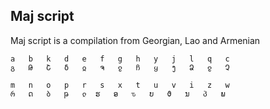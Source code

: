 ## Maj script

Maj script is a compilation from Georgian, Lao and Armenian

```
a   b   k   d   e   f   g   h   y   j   l   q   c
გ   Թ   Շ   δ   ჲ   ຈ   ჹ   ჩ   ყ   ງ   Ձ   ჹ   Չ

m   n   o   p   r   s   x   t   u   v   i   z   w    
რ   ດ   ბ   թ   ჺ  ຮ   ອ   ԏ   ບ   ϑ   ນ   პ   ພ
```
